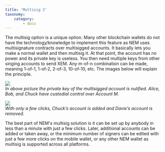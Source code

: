 ```yaml
---
title: 'Multisig 2'
taxonomy:
    category:
        - docs
---
```


The multisig option is a unique option. Many other blockchain wallets do not have the technology/knowledge to implement this feature as NEM uses multisignature contracts over multisigged accounts. It basically lets you make a normal wallet and then multisig it. At that point, the account has no power and its private key is useless. You then need multiple keys from other singing accounts to send XEM. Any m-of-n combination can be made, meaning 1-of-1, 1-of-2, 2-of-3, 10-of-10, etc. The images below will explain the principle.

![](https://s25.postimg.org/as2sao5sf/make_multisig_a1.png)  
*In above picture the private key of the multisigged account is nulified. Alice, Bob, and Chuck have custodial control over Account M.* 


![](https://s25.postimg.org/ff8ucft5b/edit_multisig_2.png)  
*With only a few clicks, Chuck’s account is added and Davie’s account is removed.*  


The best part of NEM's multisig solution is it can be set up by anybody in less than a minute with just a few clicks.  Later, additional accounts can be added or taken away, or the minimum number of signers can be edited with just a few more clicks on the mobile wallet, or any other NEM wallet as multisig is supported across all platforms.  